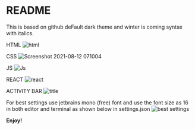 # README
This is based on github deFault dark theme and winter is coming syntax with italics.


HTML
![html](https://user-images.githubusercontent.com/31678903/129126942-51b97098-3fa4-492f-974c-517bbcad3c1c.png)

CSS
![Screenshot 2021-08-12 071004](https://user-images.githubusercontent.com/31678903/129126954-e70bc43c-d3f4-4315-82e2-05afddd3e50c.png)

JS
![Js](https://user-images.githubusercontent.com/31678903/129127170-3dbf74cc-ab6b-4fb7-ac09-ad0dec85a6cc.PNG)

REACT
![react](https://user-images.githubusercontent.com/31678903/129127210-927c3dc7-224e-452a-9aff-c4df8c2ea633.PNG)


ACTIVITY BAR
![title](https://user-images.githubusercontent.com/31678903/129126963-45ae1801-4f1f-4a18-9676-49a852460d88.png)


For best settings use jetbrains mono (free) font and use the font size as 16 in both editor and terminal as shown below in settings.json
![best settings](https://user-images.githubusercontent.com/31678903/129154502-8acafbe2-ed9d-4004-b658-567c708efd8f.PNG)




**Enjoy!**
